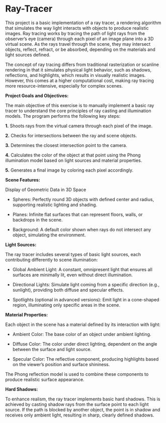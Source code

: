 # Ray-Tracer

This project is a basic implementation of a ray tracer, a rendering algorithm that simulates the way light interacts with objects to produce realistic images. Ray tracing works by tracing the path of light rays from the observer’s eye (camera) through each pixel of an image plane into a 3D virtual scene. As the rays travel through the scene, they may intersect objects, reflect, refract, or be absorbed, depending on the materials and light sources defined.

The concept of ray tracing differs from traditional rasterization or scanline rendering in that it simulates physical light behavior, such as shadows, reflections, and highlights, which results in visually realistic images. However, this comes at a higher computational cost, making ray tracing more resource-intensive, especially for complex scenes.

**Project Goals and Objectives:**

The main objective of this exercise is to manually implement a basic ray tracer to understand the core principles of ray casting and illumination models. The program performs the following key steps:

**1.** Shoots rays from the virtual camera through each pixel of the image.

**2.** Checks for intersections between the ray and scene objects.

**3.** Determines the closest intersection point to the camera.

**4.** Calculates the color of the object at that point using the Phong illumination model based on light sources and material properties.

**5.** Generates a final image by coloring each pixel accordingly.

**Scene Features:**

Display of Geometric Data in 3D Space
* Spheres: Perfectly round 3D objects with defined center and radius, supporting realistic lighting and shading.

* Planes: Infinite flat surfaces that can represent floors, walls, or backdrops in the scene.

* Background: A default color shown when rays do not intersect any object, simulating the environment.

**Light Sources:**

The ray tracer includes several types of basic light sources, each contributing differently to scene illumination:

* Global Ambient Light: A constant, omnipresent light that ensures all surfaces are minimally lit, even without direct illumination.

* Directional Lights: Simulate light coming from a specific direction (e.g., sunlight), providing both diffuse and specular effects.

* Spotlights (optional in advanced versions): Emit light in a cone-shaped region, illuminating only specific areas in the scene.

**Material Properties:**

Each object in the scene has a material defined by its interaction with light:

* Ambient Color: The base color of an object under ambient lighting.

* Diffuse Color: The color under direct lighting, dependent on the angle between the surface and light source.

* Specular Color: The reflective component, producing highlights based on the viewer’s position and surface shininess.

The Phong reflection model is used to combine these components to produce realistic surface appearance.

**Hard Shadows:**

To enhance realism, the ray tracer implements basic hard shadows. This is achieved by casting shadow rays from the surface point to each light source. If the path is blocked by another object, the point is in shadow and receives only ambient light, resulting in sharp, clearly defined shadows.
